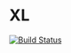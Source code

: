# XL

[![Build Status](http://jnm01.eng.vmturbo.com:8080/buildStatus/icon?job=xl-staging-ci-build)](http://jnm01.eng.vmturbo.com:8080/view/XL%20staging/view/job%20overview/job/xl-staging-ci-build/)
